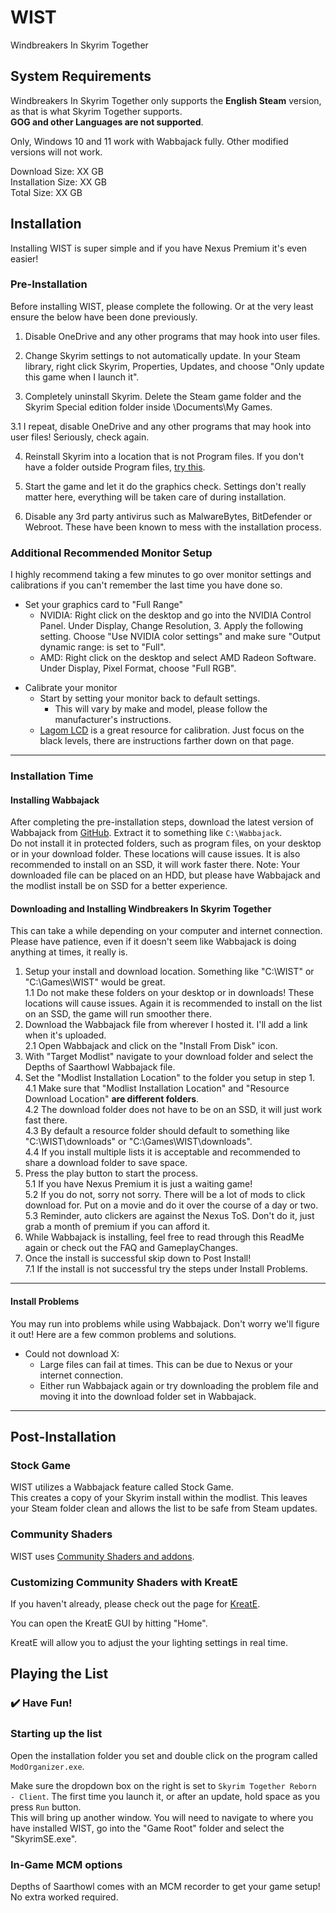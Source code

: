 # WIST
Windbreakers In Skyrim Together
<!--  -->
## System Requirements

Windbreakers In Skyrim Together only supports the **English Steam** version, as that is what Skyrim Together supports.  
**GOG and other Languages are not supported**.

Only, Windows 10 and 11 work with Wabbajack fully. Other modified versions will not work.

Download Size: XX GB  
Installation Size: XX GB  
Total Size: XX GB  

## Installation

Installing WIST is super simple and if you have Nexus Premium it's even easier!  

### Pre-Installation

Before installing WIST, please complete the following. Or at the very least ensure the below have been done previously.

1. Disable OneDrive and any other programs that may hook into user files.  

2. Change Skyrim settings to not automatically update. In your Steam library, right click Skyrim, Properties, Updates, and choose "Only update this game when I launch it".  

3. Completely uninstall Skyrim. Delete the Steam game folder and the Skyrim Special edition folder inside \Documents\My Games\.  

3.1 I repeat, disable OneDrive and any other programs that may hook into user files! Seriously, check again.  

4. Reinstall Skyrim into a location that is not Program files. If you don't have a folder outside Program files, [try this](https://help.steampowered.com/en/faqs/view/4BD4-4528-6B2E-8327#default "Info from Steam Support").  

5. Start the game and let it do the graphics check. Settings don't really matter here, everything will be taken care of during installation.  

6. Disable any 3rd party antivirus such as MalwareBytes, BitDefender or Webroot. These have been known to mess with the installation process.  


### Additional Recommended Monitor Setup

I highly recommend taking a few minutes to go over monitor settings and calibrations if you can't remember the last time you have done so.

- Set your graphics card to "Full Range"
	- NVIDIA: Right click on the desktop and go into the NVIDIA Control Panel. Under Display, Change Resolution, 3. Apply the following setting. Choose "Use NVIDIA color settings" and make sure "Output dynamic range: is set to "Full".  
	- AMD: Right click on the desktop and select AMD Radeon Software. Under Display, Pixel Format, choose "Full RGB".  
<!-- I do not have an AMD card, this is just what I found online. I hope it helps! -->

- Calibrate your monitor
	- Start by setting your monitor back to default settings.  
		- This will vary by make and model, please follow the manufacturer's instructions.
	- [Lagom LCD](http://www.lagom.nl/lcd-test/black.php) is a great resource for calibration. Just focus on the black levels, there are instructions farther down on that page.


***

### Installation Time

#### Installing Wabbajack

After completing the pre-installation steps, download the latest version of Wabbajack from [GitHub](https://github.com/wabbajack-tools/wabbajack/releases). Extract it to something like `C:\Wabbajack`.  
Do not install it in protected folders, such as program files, on your desktop or in your download folder. These locations will cause issues. It is also recommended to install on an SSD, it will work faster there.
Note: Your downloaded file can be placed on an HDD, but please have Wabbajack and the modlist install be on SSD for a better experience.


#### Downloading and Installing Windbreakers In Skyrim Together

This can take a while depending on your computer and internet connection. Please have patience, even if it doesn't seem like Wabbajack is doing anything at times, it really is.
<!-- Instructions for when it's on the UI -->
<!-- 1. Setup your install and download location. Something like "C:\WIST" or "C:\Games\WIST" would be great.  -->
<!-- 1.1 Do not make these folders on your desktop or in downloads! These locations will cause issues. Again it is recommended to install on the list on an SSD, the game will run smoother there.  -->
<!-- 2. Open Wabbajack and click on the "Browse Modlists" cloud. Make sure to check the "Show Unofficial Lists" checkbox at the top.  -->
<!-- 3. Find the Depths of Saarthowl tile and click on the "Download Modlist" downward arrow. Wait a moment while the install file downloads.  -->
<!-- 4. Set the "Modlist Installation Location" to the folder you setup in step 1.  -->
<!-- 4.1 Make sure that "Modlist Installation Location" and "Resource Download Location" **are different folders**.  -->
<!-- 4.2 The download folder does not have to be on an SSD, it will just work fast there.  -->
<!-- 4.3 By default a resource folder should default to something like "C:\WIST" or "C:\Games\WIST\downloads".  -->
<!-- 4.4 If you install multiple lists it is acceptable and recommended to share a download folder to save space.  -->
<!-- 5. Press the play button to start the process.  -->
<!-- 5.1 If you have Nexus Premium it is just a waiting game!  -->
<!-- 5.2 If you do not, sorry not sorry. There will be a lot of mods to click download for. Put on a movie and do it over the course of a day or two.  -->
<!-- 5.3 Reminder, auto clickers are against the Nexus ToS. Don't do it, just grab a month of premium if you can afford it.  -->
<!-- 6. While Wabbajack is installing, feel free to read through this ReadMe again or check out the FAQ and GameplayChanges.  -->
<!-- 7. Once the install is successful skip down to Post Install!-->
<!-- 7.1 If the install is not successful try the steps under Install Problems.  -->

<!-- Instructions for when it's a downloaded file -->

1. Setup your install and download location. Something like "C:\WIST" or "C:\Games\WIST" would be great.  
1.1 Do not make these folders on your desktop or in downloads! These locations will cause issues. Again it is recommended to install on the list on an SSD, the game will run smoother there.  
2. Download the Wabbajack file from wherever I hosted it. I'll add a link when it's uploaded.  
2.1 Open Wabbajack and click on the "Install From Disk" icon.  
3. With "Target Modlist" navigate to your download folder and select the Depths of Saarthowl Wabbajack file.  
4. Set the "Modlist Installation Location" to the folder you setup in step 1.  
4.1 Make sure that "Modlist Installation Location" and "Resource Download Location" **are different folders**.  
4.2 The download folder does not have to be on an SSD, it will just work fast there.  
4.3 By default a resource folder should default to something like "C:\WIST\downloads" or "C:\Games\WIST\downloads".  
4.4 If you install multiple lists it is acceptable and recommended to share a download folder to save space.  
5. Press the play button to start the process.  
5.1 If you have Nexus Premium it is just a waiting game!  
5.2 If you do not, sorry not sorry. There will be a lot of mods to click download for. Put on a movie and do it over the course of a day or two.  
5.3 Reminder, auto clickers are against the Nexus ToS. Don't do it, just grab a month of premium if you can afford it.  
6. While Wabbajack is installing, feel free to read through this ReadMe again or check out the FAQ and GameplayChanges.  
7. Once the install is successful skip down to Post Install!  
7.1 If the install is not successful try the steps under Install Problems. 

***

#### Install Problems

You may run into problems while using Wabbajack. Don't worry we'll figure it out! Here are a few common problems and solutions.
<!-- As issues appear put some links to large files -->

- Could not download X:
	- Large files can fail at times. This can be due to Nexus or your internet connection.
	- Either run Wabbajack again or try downloading the problem file and moving it into the download folder set in Wabbajack.

***

## Post-Installation


### Stock Game

WIST utilizes a Wabbajack feature called Stock Game.  
This creates a copy of your Skyrim install within the modlist. This leaves your Steam folder clean and allows the list to be safe from Steam updates.


### Community Shaders

WIST uses [Community Shaders and addons](https://www.nexusmods.com/skyrimspecialedition/mods/86492 "by The Community").  



### Customizing Community Shaders with KreatE

If you haven't already, please check out the page for [KreatE](https://www.nexusmods.com/skyrimspecialedition/mods/83757 "by LonelyKitsuune").

You can open the KreatE GUI by hitting "Home". 

KreatE will allow you to adjust the your lighting settings in real time.

## Playing the List

### :heavy_check_mark: Have Fun!


### Starting up the list

Open the installation folder you set and double click on the program called `ModOrganizer.exe`. 

Make sure the dropdown box on the right is set to `Skyrim Together Reborn - Client`. The first time you launch it, or after an update, hold space as you press `Run` button.  
This will bring up another window. You will need to navigate to where you have installed WIST, go into the "Game Root" folder and select the "SkyrimSE.exe".

### In-Game MCM options

Depths of Saarthowl comes with an MCM recorder to get your game setup! No extra worked required.

<!-- Inspiratino for this readme from https://github.com/The-Animonculory/AVO/blob/main/Readme.md Thanks Animonculory Team! -->
